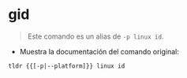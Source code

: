 # gid

> Este comando es un alias de `-p linux id`.

- Muestra la documentación del comando original:

`tldr {{[-p|--platform]}} linux id`
